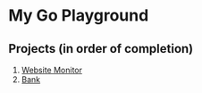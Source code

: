 # My Go Playground

## Projects (in order of completion)

1. [Website Monitor](website-monitor/README.MD)
2. [Bank](bank/README.MD)

